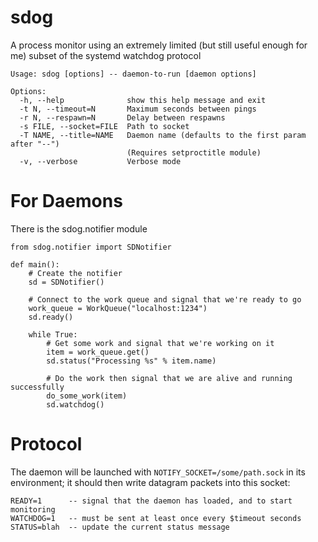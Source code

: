 sdog
====

A process monitor using an extremely limited (but still useful enough for me)
subset of the systemd watchdog protocol

```
Usage: sdog [options] -- daemon-to-run [daemon options]

Options:
  -h, --help              show this help message and exit
  -t N, --timeout=N       Maximum seconds between pings
  -r N, --respawn=N       Delay between respawns
  -s FILE, --socket=FILE  Path to socket
  -T NAME, --title=NAME   Daemon name (defaults to the first param after "--")
                          (Requires setproctitle module)
  -v, --verbose           Verbose mode
```

For Daemons
===========

There is the sdog.notifier module

```
from sdog.notifier import SDNotifier

def main():
    # Create the notifier
    sd = SDNotifier()

    # Connect to the work queue and signal that we're ready to go
    work_queue = WorkQueue("localhost:1234")
    sd.ready()

    while True:
        # Get some work and signal that we're working on it
        item = work_queue.get()
        sd.status("Processing %s" % item.name)

        # Do the work then signal that we are alive and running successfully
        do_some_work(item)
        sd.watchdog()
```

Protocol
========

The daemon will be launched with `NOTIFY_SOCKET=/some/path.sock` in its
environment; it should then write datagram packets into this socket:

```
READY=1      -- signal that the daemon has loaded, and to start monitoring
WATCHDOG=1   -- must be sent at least once every $timeout seconds
STATUS=blah  -- update the current status message
```
